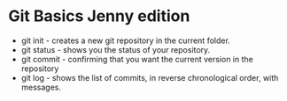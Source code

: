 # Git Basics Jenny edition

* git init - creates a new git repository in the current folder. 
* git status - shows you the status of your repository. 
* git commit - confirming that you want the current version in the repository
* git log - shows the list of commits, in reverse chronological order, with messages. 
